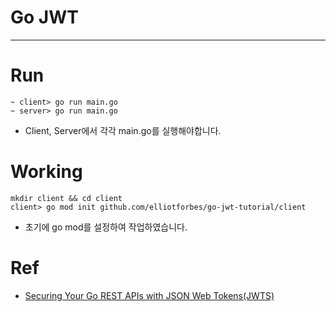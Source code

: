 # Go JWT

-----------------------


# Run

```
~ client> go run main.go
~ server> go run main.go
```
- Client, Server에서 각각 main.go를 실행해야합니다.


# Working

```
mkdir client && cd client
client> go mod init github.com/elliotforbes/go-jwt-tutorial/client
```
- 초기에 go mod를 설정하여 작업하였습니다. 


# Ref
- [Securing Your Go REST APIs with JSON Web Tokens(JWTS)
](https://youtu.be/-Scg9INymBs)
